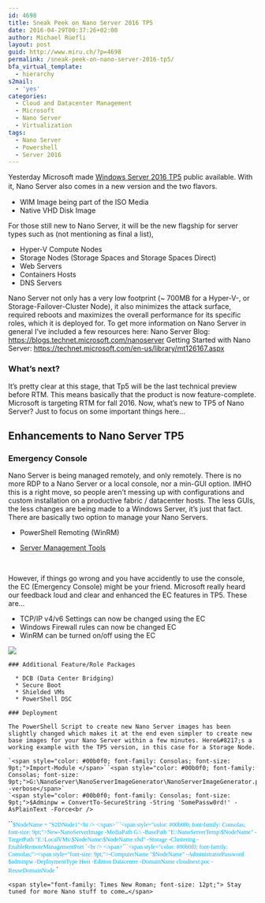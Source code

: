 ```yaml
---
id: 4698
title: Sneak Peek on Nano Server 2016 TP5
date: 2016-04-29T00:37:26+02:00
author: Michael Rüefli
layout: post
guid: http://www.miru.ch/?p=4698
permalink: /sneak-peek-on-nano-server-2016-tp5/
bfa_virtual_template:
  - hierarchy
s2mail:
  - 'yes'
categories:
  - Cloud and Datacenter Management
  - Microsoft
  - Nano Server
  - Virtualization
tags:
  - Nano Server
  - Powershell
  - Server 2016
---
```

Yesterday Microsoft made [Windows Server 2016 TP5](https://www.microsoft.com/en-us/evalcenter/evaluate-windows-server-technical-preview?wt.mc_id=WW_CE_OMS_OO_BLOG_NONE) public available. With it, Nano Server also comes in a new version and the two flavors. <span style="font-size: 12pt;"><br /> </span>

  * WIM Image being part of the ISO Media
  * Native VHD Disk Image

For those still new to Nano Server, it will be the new flagship for server types such as (not mentioning as final a list),

  * Hyper-V Compute Nodes
  * Storage Nodes (Storage Spaces and Storage Spaces Direct)
  * Web Servers
  * Containers Hosts
  * DNS Servers

Nano Server not only has a very low footprint (~ 700MB for a Hyper-V-, or Storage-Failover-Cluster Node), it also minimizes the attack surface, required reboots and maximizes the overall performance for its specific roles, which it is deployed for. To get more information on Nano Server in general I&#8217;ve included a few resources here: Nano Server Blog: <https://blogs.technet.microsoft.com/nanoserver> Getting Started with Nano Server: <https://technet.microsoft.com/en-us/library/mt126167.aspx>

### What&#8217;s next?

It&#8217;s pretty clear at this stage, that Tp5 will be the last technical preview before RTM. This means basically that the product is now feature-complete. Microsoft is targeting RTM for fall 2016. Now, what&#8217;s new to TP5 of Nano Server? Just to focus on some important things here…

## Enhancements to Nano Server TP5

### Emergency Console

Nano Server is being managed remotely, and only remotely. There is no more RDP to a Nano Server or a local console, nor a min-GUI option. IMHO this is a right move, so people aren&#8217;t messing up with configurations and custom installation on a productive fabric / datacenter hosts. The less GUIs, the less changes are being made to a Windows Server, it&#8217;s just that fact. There are basically two option to manage your Nano Servers.

  * PowerShell Remoting (WinRM)
  * <div>
      <a href="https://blogs.technet.microsoft.com/nanoserver/2016/02/09/introducing-server-management-tools/">Server Management Tools</a>
    </div>
    
    &nbsp;</li> </ul> 
    
    However, if things go wrong and you have accidently to use the console, the EC (Emergency Console) might be your friend. Microsoft really heard our feedback loud and clear and enhanced the EC features in TP5. These are…
    
      * TCP/IP v4/v6 Settings can now be changed using the EC
      * Windows Firewall rules can now be changed EC
      * WinRM can be turned on/off using the EC
    
![](http://www.miru.ch/wp-content/uploads/2016/04/042816_2234_SneakPeakon1.png) 
    
    ### Additional Feature/Role Packages
    
      * DCB (Data Center Bridging)
      * Secure Boot
      * Shielded VMs
      * PowerShell DSC
    
    ### Deployment
    
    The PowerShell Script to create new Nano Server images has been slightly changed which makes it at the end even simpler to create new base images for your Nano Server within a few minutes. Here&#8217;s a working example with the TP5 version, in this case for a Storage Node.
    
    `<span style="color: #00b0f0; font-family: Consolas; font-size: 9pt;">Import-Module </span>``<span style="color: #00b0f0; font-family: Consolas; font-size: 9pt;">G:\NanoServer\NanoServerImageGenerator\NanoServerImageGenerator.psm1 -verbose</span>`  
    `<span style="color: #00b0f0; font-family: Consolas; font-size: 9pt;">$Adminpw = ConvertTo-SecureString -String 'SomePassw0rd!' -AsPlainText -Force<br />
</span>``<span style="color: #00b0f0; font-family: Consolas; font-size: 9pt;">$NodeName = "S2DNode1"<br />
</span>```<span style="color: #00b0f0; font-family: Consolas; font-size: 9pt;">New-NanoServerImage -MediaPath G:\ -BasePath "E:\NanoServerTemp\$NodeName" -TargetPath "E:\LocalVMs\$NodeName\$NodeName.vhd" -Storage -Clustering -EnableRemoteManagementPort `<br />
</span>```<span style="color: #00b0f0; font-family: Consolas;"><span style="font-size: 9pt;">-ComputerName "$NodeName" -AdministratorPassword $adminpw -DeploymentType Host -Edition Datacenter -DomainName cloudnext.poc -ReuseDomainNode </span> </span>`
    
    <span style="font-family: Times New Roman; font-size: 12pt;"> Stay tuned for more Nano stuff to come…</span>